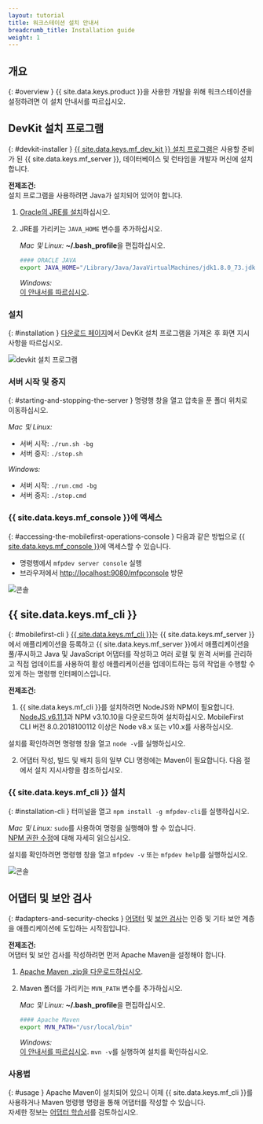 ```yaml
---
layout: tutorial
title: 워크스테이션 설치 안내서
breadcrumb_title: Installation guide
weight: 1
---
```

<!-- NLS_CHARSET=UTF-8 -->
## 개요
{: #overview }
{{ site.data.keys.product }}을 사용한 개발을 위해 워크스테이션을 설정하려면 이 설치 안내서를 따르십시오.

## DevKit 설치 프로그램
{: #devkit-installer }
[{{ site.data.keys.mf_dev_kit }} 설치 프로그램]({{site.baseurl}}/tutorials/en/foundation/8.0/installation-configuration/development/mobilefirst)은 사용할 준비가 된 {{ site.data.keys.mf_server }}, 데이터베이스 및 런타임을 개발자 머신에 설치합니다.  

**전제조건:**  
설치 프로그램을 사용하려면 Java가 설치되어 있어야 합니다.

1. [Oracle의 JRE를 설치](http://www.oracle.com/technetwork/java/javase/downloads/jre8-downloads-2133155.html)하십시오.

2. JRE를 가리키는 `JAVA_HOME` 변수를 추가하십시오.

    *Mac 및 Linux:* **~/.bash_profile**을 편집하십시오.

    ```bash
    #### ORACLE JAVA
    export JAVA_HOME="/Library/Java/JavaVirtualMachines/jdk1.8.0_73.jdk/Contents/Home"
    ```

    *Windows:*  
    [이 안내서를 따르십시오](https://confluence.atlassian.com/doc/setting-the-java_home-variable-in-windows-8895.html).

### 설치
{: #installation }
[다운로드 페이지]({{site.baseurl}}/downloads/)에서 DevKit 설치 프로그램을 가져온 후 화면 지시사항을 따르십시오.

![devkit 설치 프로그램](devkit-installer.png)

### 서버 시작 및 중지
{: #starting-and-stopping-the-server }
명령행 창을 열고 압축을 푼 폴더 위치로 이동하십시오.

*Mac 및 Linux:*  

* 서버 시작: `./run.sh -bg`
* 서버 중지: `./stop.sh`

*Windows:*  

* 서버 시작: `./run.cmd -bg`
* 서버 중지: `./stop.cmd`

### {{ site.data.keys.mf_console }}에 액세스
{: #accessing-the-mobilefirst-operations-console }
다음과 같은 방법으로 [{{ site.data.keys.mf_console }}]({{site.baseurl}}/tutorials/en/foundation/8.0/product-overview/components/console/)에 액세스할 수 있습니다.

* 명령행에서 `mfpdev server console` 실행
* 브라우저에서 [http://localhost:9080/mfpconsole](http://localhost:9080/mfpconsole) 방문

![콘솔]({{site.baseurl}}/tutorials/en/foundation/8.0/product-overview/components/console/dashboard.png)

## {{ site.data.keys.mf_cli }}
{: #mobilefirst-cli }
[{{ site.data.keys.mf_cli }}]({{site.baseurl}}/tutorials/en/foundation/8.0/application-development/using-mobilefirst-cli-to-manage-mobilefirst-artifacts)는 {{ site.data.keys.mf_server }}에서 애플리케이션을 등록하고 {{ site.data.keys.mf_server }}에서 애플리케이션을 풀/푸시하고 Java 및 JavaScript 어댑터를 작성하고 여러 로컬 및 원격 서버를 관리하고 직접 업데이트를 사용하여 활성 애플리케이션을 업데이트하는 등의 작업을 수행할 수 있게 하는 명령행 인터페이스입니다.

**전제조건:**  
1. {{ site.data.keys.mf_cli }}를 설치하려면 NodeJS와 NPM이 필요합니다.  
 [NodeJS v6.11.1](https://nodejs.org/download/release/v6.11.1/)과 NPM v3.10.10을 다운로드하여 설치하십시오.
 MobileFirst CLI 버전 8.0.2018100112 이상은 Node v8.x 또는 v10.x를 사용하십시오. 

 설치를 확인하려면 명령행 창을 열고 `node -v`를 실행하십시오.

2. 어댑터 작성, 빌드 및 배치 등의 일부 CLI 명령에는 Maven이 필요합니다. 다음 절에서 설치 지시사항을 참조하십시오.

### {{ site.data.keys.mf_cli }} 설치
{: #installation-cli }
터미널을 열고 `npm install -g mfpdev-cli`를 실행하십시오.  

*Mac 및 Linux:* `sudo`를 사용하여 명령을 실행해야 할 수 있습니다.  
[NPM 권한 수정](https://docs.npmjs.com/getting-started/fixing-npm-permissions)에 대해 자세히 읽으십시오.

설치를 확인하려면 명령행 창을 열고 `mfpdev -v` 또는 `mfpdev help`를 실행하십시오.

![콘솔](mfpdev-cli.png)

## 어댑터 및 보안 검사
{: #adapters-and-security-checks }
[어댑터]({{site.baseurl}}/tutorials/en/foundation/8.0/adapters) 및 [보안 검사]({{site.baseurl}}/tutorials/en/foundation/8.0/authentication-and-security)는 인증 및 기타 보안 계층을 애플리케이션에 도입하는 시작점입니다.

**전제조건:**  
어댑터 및 보안 검사를 작성하려면 먼저 Apache Maven을 설정해야 합니다.  

1. [Apache Maven .zip을 다운로드하십시오](https://maven.apache.org/download.cgi).
2. Maven 폴더를 가리키는 `MVN_PATH` 변수를 추가하십시오.

    *Mac 및 Linux:* **~/.bash_profile**을 편집하십시오.

    ```bash
    #### Apache Maven
    export MVN_PATH="/usr/local/bin"
    ```

    *Windows:*  
    [이 안내서를 따르십시오](http://crunchify.com/how-to-setupinstall-maven-classpath-variable-on-windows-7/).
`mvn -v`를 실행하여 설치를 확인하십시오.

###  사용법
{: #usage }
Apache Maven이 설치되어 있으니 이제 {{ site.data.keys.mf_cli }}를 사용하거나 Maven 명령행 명령을 통해 어댑터를 작성할 수 있습니다.  
자세한 정보는 [어댑터 학습서]({{site.baseurl}}/tutorials/en/foundation/8.0/adapters)를 검토하십시오.
